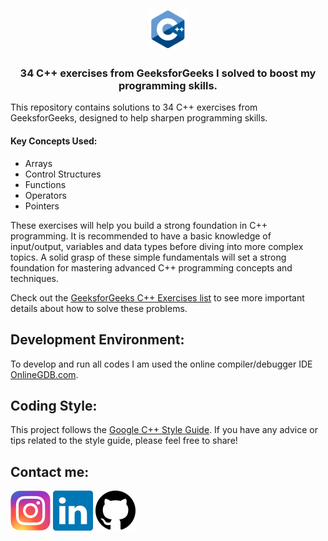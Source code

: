 <div align="center">
  <h1><img src="https://github.com/devicons/devicon/blob/v2.16.0/icons/cplusplus/cplusplus-original.svg" height="60" width="60"></h1>
</div>

<div align="center">
  <h3>34 C++ exercises from GeeksforGeeks I solved to boost my programming skills.</h3>
</div>

This repository contains solutions to 34 C++ exercises from GeeksforGeeks, designed to help sharpen programming skills.

#### Key Concepts Used:
  - Arrays
  - Control Structures
  - Functions
  - Operators
  - Pointers

These exercises will help you build a strong foundation in C++ programming. It is recommended to have a basic knowledge of input/output, variables and data types before diving into more complex topics. A solid grasp of these simple fundamentals will set a strong foundation for mastering advanced C++ programming concepts and techniques.<br/>

Check out the [GeeksforGeeks C++ Exercises list](https://www.geeksforgeeks.org/cpp-exercises/) to see more important details about how to solve these problems.

## Development Environment:
To develop and run all codes I am used the online compiler/debugger IDE [OnlineGDB.com](https://www.onlinegdb.com/online_c++_compiler).

## Coding Style:
This project follows the [Google C++ Style Guide](https://google.github.io/styleguide/cppguide.html). If you have any advice or tips related to the style guide, please feel free to share!

## Contact me:
[![Instagram](https://github.com/CLorant/readme-social-icons/blob/main/large/filled/instagram.svg)](https://www.instagram.com/mateuszcalderon/)
[![LinkedIn](https://github.com/CLorant/readme-social-icons/blob/main/large/filled/linkedin.svg)](https://www.linkedin.com/in/mateuszcalderonreis/)
[![GitHub](https://github.com/CLorant/readme-social-icons/blob/main/large/filled/github.svg)](https://github.com/mateuszcalderon)
